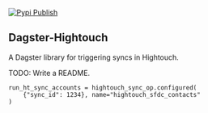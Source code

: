 [![Pypi Publish](https://github.com/hightouchio/dagster-hightouch/actions/workflows/pypi-publish.yml/badge.svg?branch=main)](https://github.com/hightouchio/dagster-hightouch/actions/workflows/pypi-publish.yml)

## Dagster-Hightouch

A Dagster library for triggering syncs in Hightouch.

TODO: Write a README.

```
run_ht_sync_accounts = hightouch_sync_op.configured(
    {"sync_id": 1234}, name="hightouch_sfdc_contacts"
)
```